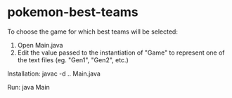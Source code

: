 # pokemon-best-teams

To choose the game for which best teams will be selected: 

1. Open Main.java
2. Edit the value passed to the instantiation of "Game" to represent one of the text files (eg. "Gen1", "Gen2", etc.)

Installation: javac -d .. Main.java

Run: java Main


